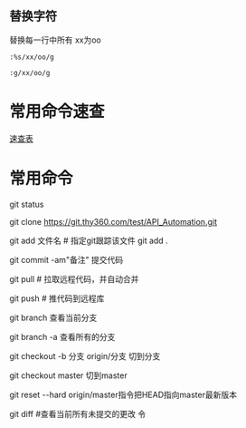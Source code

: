 <!--
 * @Author: joker.zhang
 * @Date: 2020-09-14 17:43:53
 * @LastEditors: joker.zhang
 * @LastEditTime: 2021-07-21 10:33:13
 * @mail: zhanghua7890@163.com
-->
## 替换字符

替换每一行中所有 xx为oo
```
:%s/xx/oo/g
```
```
:g/xx/oo/g
```

# 常用命令速查
[速查表](https://github.com/ZZHH7890/learning-journey/blob/master/images/%E9%80%9F%E6%9F%A5%E8%A1%A8.jpg)

# 常用命令

git status  

git clone https://git.thy360.com/test/API_Automation.git

git add 文件名   # 指定git跟踪该文件   git add .

git commit -am"备注" 提交代码

git pull  # 拉取远程代码，并自动合并

git push # 推代码到远程库

git branch 查看当前分支

git branch -a 查看所有的分支

git checkout -b 分支 origin/分支 切到分支

git checkout master 切到master

git reset --hard origin/master指令把HEAD指向master最新版本
	
git diff  #查看当前所有未提交的更改
令

